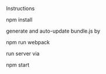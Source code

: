 Instructions

  npm install

generate and auto-update bundle.js by

  npm run webpack

run server via

  npm start

